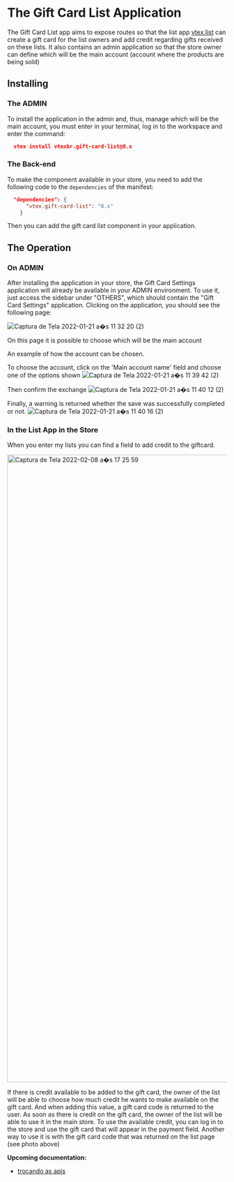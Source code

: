 # The Gift Card List Application

The Gift Card List app aims to expose routes so that the list app [vtex.list](https://github.com/vtex-apps/list) can create a gift card for the list owners and add credit regarding gifts received on these lists. It also contains an admin application so that the store owner can define which will be the main account (account where the products are being sold)

## Installing

### The ADMIN

To install the application in the admin and, thus, manage which will be the main account, you must enter in your terminal, log in to the workspace and enter the command:

```json
  vtex install vtexbr.gift-card-list@0.x
```

### The Back-end

To make the component available in your store, you need to add the following code to the `dependencies` of the manifest:

```json
  "dependencies": {
      "vtex.gift-card-list": "0.x"
    }
```

Then you can add the gift card list component in your application.

## The Operation

### On ADMIN

After installing the application in your store, the Gift Card Settings application will already be available in your ADMIN environment.
To use it, just access the sidebar under "OTHERS", which should contain the "Gift Card Settings" application.
Clicking on the application, you should see the following page:

![Captura de Tela 2022-01-21 a s 11 32 20 (2)](https://user-images.githubusercontent.com/80836180/150544610-04fa9a7e-f5ed-4498-bc63-827526097bd7.png)

On this page it is possible to choose which will be the main account

An example of how the account can be chosen.

To choose the account, click on the 'Main account name' field and choose one of the options shown
![Captura de Tela 2022-01-21 a s 11 39 42 (2)](https://user-images.githubusercontent.com/80836180/150545843-91ba92bb-3c16-42d8-84ec-ff7015a2a1e4.png)

Then confirm the exchange
![Captura de Tela 2022-01-21 a s 11 40 12 (2)](https://user-images.githubusercontent.com/80836180/150545849-cd2171f9-8285-4970-9133-567f620da689.png)

Finally, a warning is returned whether the save was successfully completed or not.
![Captura de Tela 2022-01-21 a s 11 40 16 (2)](https://user-images.githubusercontent.com/80836180/150545854-0b8c9543-f59c-4966-aea1-5b7f63ec9aea.png)


### In the List App in the Store

When you enter my lists you can find a field to add credit to the giftcard.

<img width="1440" alt="Captura de Tela 2022-02-08 a s 17 25 59" src="https://user-images.githubusercontent.com/80836180/153070166-e0d67a93-8bb0-4b67-8377-30d9e5049a49.png">

If there is credit available to be added to the gift card, the owner of the list will be able to choose how much credit he wants to make available on the gift card. And when adding this value, a gift card code is returned to the user. As soon as there is credit on the gift card, the owner of the list will be able to use it in the main store.
To use the available credit, you can log in to the store and use the gift card that will appear in the payment field. Another way to use it is with the gift card code that was returned on the list page (see photo above)


**Upcoming documentation:**

 - [trocando as apis](https://github.com/vtex-apps/gift-card-list/pull/16)